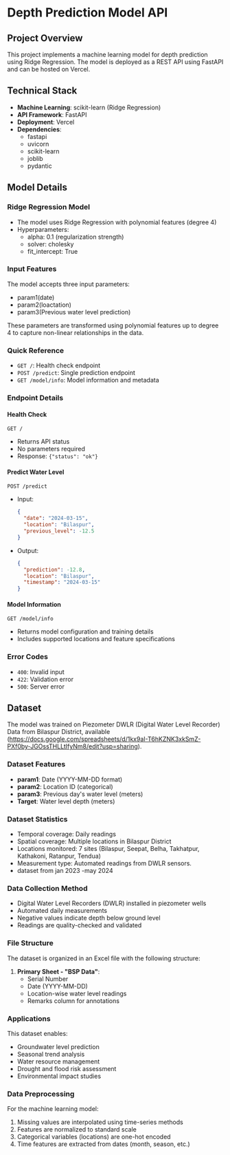 # Depth Prediction Model API

## Project Overview
This project implements a machine learning model for depth prediction using Ridge Regression. The model is deployed as a REST API using FastAPI and can be hosted on Vercel.

## Technical Stack
- **Machine Learning**: scikit-learn (Ridge Regression)
- **API Framework**: FastAPI
- **Deployment**: Vercel
- **Dependencies**: 
  - fastapi
  - uvicorn
  - scikit-learn
  - joblib
  - pydantic

## Model Details
### Ridge Regression Model
- The model uses Ridge Regression with polynomial features (degree 4)
- Hyperparameters:
  - alpha: 0.1 (regularization strength)
  - solver: cholesky
  - fit_intercept: True

### Input Features
The model accepts three input parameters:
- param1(date)
- param2(loactation)
- param3(Previous water level prediction)

These parameters are transformed using polynomial features up to degree 4 to capture non-linear relationships in the data.

### Quick Reference
- `GET /`: Health check endpoint
- `POST /predict`: Single prediction endpoint
- `GET /model/info`: Model information and metadata

### Endpoint Details

#### Health Check
`GET /`
- Returns API status
- No parameters required
- Response: `{"status": "ok"}`

#### Predict Water Level
`POST /predict`
- Input:
  ```json
  {
    "date": "2024-03-15",
    "location": "Bilaspur",
    "previous_level": -12.5
  }
  ```
- Output:
  ```json
  {
    "prediction": -12.8,
    "location": "Bilaspur",
    "timestamp": "2024-03-15"
  }
  ```

#### Model Information
`GET /model/info`
- Returns model configuration and training details
- Includes supported locations and feature specifications

### Error Codes
- `400`: Invalid input
- `422`: Validation error
- `500`: Server error

## Dataset
The model was trained on Piezometer DWLR (Digital Water Level Recorder) Data from Bilaspur District, available (https://docs.google.com/spreadsheets/d/1kx9aI-T6hKZNK3xkSmZ-PXf0by-JGOssTHLLtIfyNm8/edit?usp=sharing).

### Dataset Features
- **param1**: Date (YYYY-MM-DD format)
- **param2**: Location ID (categorical)
- **param3**: Previous day's water level (meters)
- **Target**: Water level depth (meters)

### Dataset Statistics
- Temporal coverage: Daily readings
- Spatial coverage: Multiple locations in Bilaspur District
- Locations monitored: 7 sites (Bilaspur, Seepat, Belha, Takhatpur, Kathakoni, Ratanpur, Tendua)
- Measurement type: Automated readings from DWLR sensors.
- dataset from jan 2023 -may 2024

### Data Collection Method
- Digital Water Level Recorders (DWLR) installed in piezometer wells
- Automated daily measurements
- Negative values indicate depth below ground level
- Readings are quality-checked and validated

### File Structure
The dataset is organized in an Excel file with the following structure:

1. **Primary Sheet - "BSP Data"**:
   - Serial Number
   - Date (YYYY-MM-DD)
   - Location-wise water level readings
   - Remarks column for annotations

### Applications
This dataset enables:
- Groundwater level prediction
- Seasonal trend analysis
- Water resource management
- Drought and flood risk assessment
- Environmental impact studies

### Data Preprocessing
For the machine learning model:
1. Missing values are interpolated using time-series methods
2. Features are normalized to standard scale
3. Categorical variables (locations) are one-hot encoded
4. Time features are extracted from dates (month, season, etc.)

